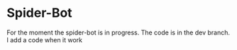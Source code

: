 # Spider-Bot

For the moment the spider-bot is in progress.
The code is in the dev branch.
I add a code when it work

